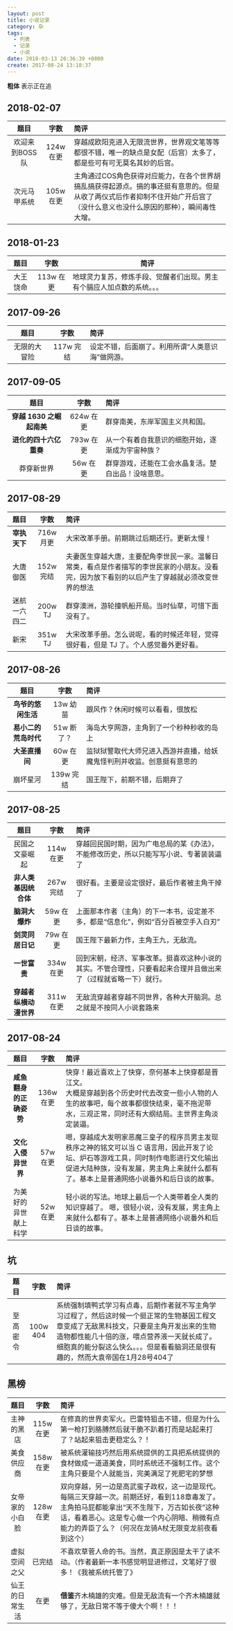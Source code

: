 ```yaml
---
layout: post
title: 小说记录
category: 杂
tags:
  - 列表
  - 记录
  - 小说
date: 2018-03-13 20:36:39 +0800
create: 2017-08-24 13:18:37
---
```


**粗体** 表示正在追

## 2018-02-07

|      题目      |   字数    | 简评                                                         |
| :------------: | :-------: | :----------------------------------------------------------- |
| 欢迎来到BOSS队 | 124w 在更 | 穿越成欧阳克进入无限流世界，世界观文笔等等都很不错，唯一的缺点是女配（后宫）太多了，都是些可有可无莫名其妙的后宫。 |
| 次元马甲系统   | 105w 在更 | 主角通过COS角色获得对应能力，在各个世界胡搞乱搞获得起源点。搞的事还挺有意思的。但是从收了两仪式后作者抑制不住开始广开后宫了（没什么意义也没什么原因的那种），瞬间毒性大增。 |

## 2018-01-23

|   题目   |   字数    | 简评                                                         |
| :------: | :-------: | ------------------------------------------------------------ |
| 大王饶命 | 113w 在更 | 地球灵力复苏，修炼手段、觉醒者们出现。男主有个膈应人加点数的系统。。。 |

## 2017-09-26

|   题目   |   字数    | 简评                        |
| :----: | :-----: | :------------------------ |
| 无限的大冒险 | 117w 完结 | 设定不错，后面崩了。利用所谓“人类意识海”做网游。 |


## 2017-09-05

|           题目           |   字数    | 简评                                               |
| :----------------------: | :-------: | :------------------------------------------------- |
| **穿越 1630 之崛起南美** | 624w 在更 | 群穿南美，东岸军国主义共和国。                     |
|  **进化的四十六亿重奏**  | 793w 在更 | 从一个有着自我意识的细胞开始，逐渐成为宇宙种族？   |
|        莽穿新世界        | 56w 在更  | 群穿游戏，还能在工会水晶复活。楚白出品！没啥意思。 |

## 2017-08-29

|    题目    |   字数    | 简评                                       |
| :------: | :-----: | :--------------------------------------- |
| **宰执天下** | 716w 月更 | 大宋改革手册。前期跳过后期还行。更新太慢！                    |
|   大唐御医   | 152w 完结 | 夫妻医生穿越大唐，主要配角李世民一家。温馨日常类，看点是作者描写的李世民家的小朋友。没看完，因为放下看别的以后产生了穿越就必须改变世界的想法 |
|  迷航一六四二  | 200w TJ | 群穿澳洲，游轮撞帆船开局。当时仙草，可惜下面没有了。               |
|    新宋    | 351w TJ | 大宋改革手册。怎么说呢，看的时候还年轻，觉得很好看，但是 TJ 了。个人感觉番外更好看。 |

## 2017-08-26

|      题目      |   字数    | 简评                                  |
| :----------: | :-----: | :---------------------------------- |
| **鸟爷的悠闲生活**  | 13w 幼苗  | 跟风作？休闲时候可以看看，很放松                    |
| **易小二的荒岛时代** | 51w 断了？ | 海岛大亨网游，主角到了一个秒种秒收的岛上                |
|  **大圣直播间**   | 60w 在更  | 监狱狱警取代大师兄进入西游并直播，给妖魔鬼怪判刑并收监。创意挺有意思的 |
|     崩坏星河     | 139w 完结 | 国王陛下，前期不错，后期弃了                      |

## 2017-08-25

|      题目       |   字数    | 简评                                       |
| :-----------: | :-----: | :--------------------------------------- |
|    民国之文豪崛起    | 114w 在更 | 穿越回民国时期，因为广电总局的某《办法》，不能修改历史，所以只能写写小说、专著装装逼了 |
| **非人类基因统合体**  | 267w 完结 | 很好看。主要是设定很好，最后作者被主角干掉了                   |
|   **脑洞大爆炸**   | 59w  在更 | 上面那本作者（主角）的下一本书，设定差不多，都是“信息化”，例如“百分百被空手入白刃” |
|  **剑灵同居日记**   | 79w  在更 | 国王陛下最新力作，主角王九，无敌流。                       |
|   **一世富贵**    | 334w 在更 | 回到宋朝，经济、军事改革。挺喜欢这种小说的其实。不管合理性，只要看起来合理并且做出来了（过程就省略一下）就行。 |
| **穿越者纵横动漫世界** | 311w 在更 | 无敌流穿越者穿越不同世界，各种大开脑洞。总之就是不按同人小说套路来        |

## 2017-08-24

|      题目       |   字数    | 简评                                       |
| :-----------: | :-----: | :--------------------------------------- |
| **咸鱼翻身的正确姿势** | 136w 在更 | 快穿！最近喜欢上了快穿，奈何基本上快穿都是晋江文。<br>大概是穿越到各个历史时代去改变一些小人物的人生的故事吧，每个故事都很快结束，毫不拖泥带水，三观正常，同时还有大纲结局。主世界主角淡定装逼。 |
|  **文化入侵异世界**  | 57w 在更  | 嗯，穿越成大发明家恶魔三皇子的程序员男主发现秩序之神的铭文可以当 C 语言用，因此开发了论坛、炉石等游戏工具，同时制作电影进行文化输出促进大陆种族，没有发展，男主角上来就什么都有了。基本上是普通网络小说番外和后日谈的故事。 |
|  为美好的异世献上科学   | 52w 在更  | 轻小说的写法。地球上最后一个人类带着全人类的知识穿越了。 嗯，很轻小说，没有发展，男主角上来就什么都有了。基本上是普通网络小说番外和后日谈的故事。 |

## 坑

|      题目      |   字数    | 简评                                                         |
| :------------: | :-------: | :----------------------------------------------------------- |
|     至高密令   |  100w 404 | 系统强制填鸭式学习有点毒，后期作者就不写主角学习过程了，然后这时候一个挺正常的生物基因工程文章变成了无敌黑科技文，只要是主角开发出来的生物造物都性能几十倍的涨，喂点营养液一天就长成了。细胞真的能分裂这么快么。。。但是看看脑洞还是很有趣的，然而大袁帝国在1月28号404了 |

## 黑榜

|      题目      |   字数    | 简评                                                         |
| :------------: | :-------: | :----------------------------------------------------------- |
|   主神的黑店   | 115w 在更 | 在修真的世界卖军火。巴雷特狙击不错，但是为什么第一枪打到胳膊然后就干脆不趴着打而是站起来打了？站起来狙击更稳定么？！ |
|   美食供应商   | 158w 在更 | 被系统灌输技巧然后用系统提供的工具把系统提供的食材做成一道道美食，同时系统还不强制工作。这个主角只要是个人就能当，完美满足了死肥宅的梦想 |
| 女帝家的小白脸 | 128w 在更 | 双向穿越，另一边是高武蛮子政权，这一边是现代。每隔三天穿越一次。前期还好，看到118章毒发了。主角拍马屁都能拿出“天不生陛下，万古如长夜”这种话，看着恶心。这是专心做一个内心阴暗、稍微有点能力的弄臣了么？（何况在龙骑A杖无限变龙前夜看到这个） |
| 虚拟空间之父   |   已完结  | 不喜欢草菅人命的书。当然，真正原因是太干了读不动。（作者最新一本书感觉明显进修过，文笔好了很多！《我被系统托管了》 |
| 仙王的日常生活 | 在更      | **借鉴**齐木楠雄的灾难。但是无敌流有一个齐木楠雄就够了，无敌日常不等于傻大个啊！！！  |
